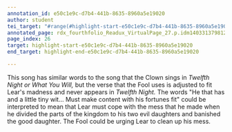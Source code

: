 ```yaml
---
annotation_id: e50c1e9c-d7b4-441b-8635-8960a5e19020
author: student
tei_target: "#range(#highlight-start-e50c1e9c-d7b4-441b-8635-8960a5e19020, #highlight-end-e50c1e9c-d7b4-441b-8635-8960a5e19020)"
annotated_page: rdx_fourthfolio_Readux_VirtualPage_27.p.idm140331379812112
page_index: 26
target: highlight-start-e50c1e9c-d7b4-441b-8635-8960a5e19020
end_target: highlight-end-e50c1e9c-d7b4-441b-8635-8960a5e19020

---
```

This song has similar words to the song that the Clown sings in *Twelfth Night or What You Will,* but the verse that the Fool uses is adjusted to fit Lear's madness and never appears in *Twelfth Night.* The words "He that has and a little tiny wit... Must make content with his fortunes fit" could be interpreted to mean that Lear must cope with the mess that he made when he divided the parts of the kingdom to his two evil daughters and banished the good daughter. The Fool could be urging Lear to clean up his mess. 